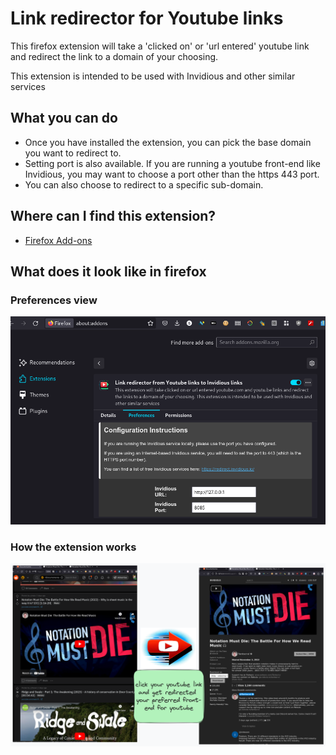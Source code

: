 # Link redirector for Youtube links

This firefox extension will take a 'clicked on' or 'url entered' youtube link and redirect the link to a domain of your choosing.

This extension is intended to be used with Invidious and other similar services

## What you can do

- Once you have installed the extension, you can pick the base domain you want to redirect to.
- Setting port is also available. If you are running a youtube front-end like Invidious, you may want to choose a port other than the https 443 port.
- You can also choose to redirect to a specific sub-domain.

## Where can I find this extension?

- [Firefox Add-ons](https://addons.mozilla.org/en-US/firefox/addon/link-redirector-for-youtube/)

## What does it look like in firefox

### Preferences view

![Prferences view](<readme-img1.png>)

### How the extension works

![How the extension works](<readme-img2.png>)
